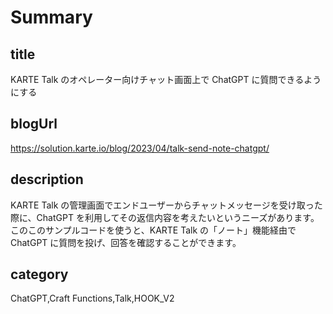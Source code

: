 # Summary

## title

KARTE Talk のオペレーター向けチャット画面上で ChatGPT に質問できるようにする

## blogUrl
https://solution.karte.io/blog/2023/04/talk-send-note-chatgpt/

## description

KARTE Talk の管理画面でエンドユーザーからチャットメッセージを受け取った際に、ChatGPT を利用してその返信内容を考えたいというニーズがあります。このこのサンプルコードを使うと、KARTE Talk の「ノート」機能経由で ChatGPT に質問を投げ、回答を確認することができます。

## category

ChatGPT,Craft Functions,Talk,HOOK_V2

